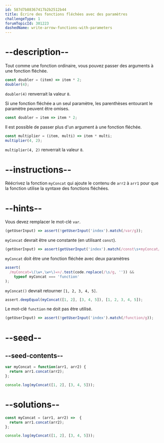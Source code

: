 ```yaml
---
id: 587d7b88367417b2b2512b44
title: Écrire des fonctions fléchées avec des paramètres
challengeType: 1
forumTopicId: 301223
dashedName: write-arrow-functions-with-parameters
---
```


# --description--

Tout comme une fonction ordinaire, vous pouvez passer des arguments à une fonction fléchée.

```js
const doubler = (item) => item * 2;
doubler(4);
```

`doubler(4)` renverrait la valeur `8`.

Si une fonction fléchée a un seul paramètre, les parenthèses entourant le paramètre peuvent être omises.

```js
const doubler = item => item * 2;
```

Il est possible de passer plus d'un argument à une fonction fléchée.

```js
const multiplier = (item, multi) => item * multi;
multiplier(4, 2);
```

`multiplier(4, 2)` renverrait la valeur `8`.

# --instructions--

Réécrivez la fonction `myConcat` qui ajoute le contenu de `arr2` à `arr1` pour que la fonction utilise la syntaxe des fonctions fléchées.

# --hints--

Vous devez remplacer le mot-clé `var`.

```js
(getUserInput) => assert(!getUserInput('index').match(/var/g));
```

`myConcat` devrait être une constante (en utilisant `const`).

```js
(getUserInput) => assert(getUserInput('index').match(/const\s+myConcat/g));
```

`myConcat` doit être une fonction fléchée avec deux paramètres

```js
assert(
  /myConcat=\(\w+,\w+\)=>/.test(code.replace(/\s/g, '')) &&
    typeof myConcat === 'function'
);
```

`myConcat()` devrait retourner `[1, 2, 3, 4, 5]`.

```js
assert.deepEqual(myConcat([1, 2], [3, 4, 5]), [1, 2, 3, 4, 5]);
```

Le mot-clé `function` ne doit pas être utilisé.

```js
(getUserInput) => assert(!getUserInput('index').match(/function/g));
```

# --seed--

## --seed-contents--

```js
var myConcat = function(arr1, arr2) {
  return arr1.concat(arr2);
};

console.log(myConcat([1, 2], [3, 4, 5]));
```

# --solutions--

```js
const myConcat = (arr1, arr2) =>  {
  return arr1.concat(arr2);
};

console.log(myConcat([1, 2], [3, 4, 5]));
```
